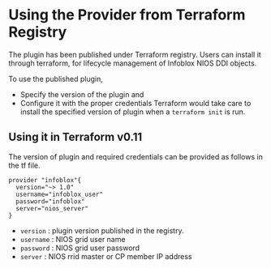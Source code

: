 # Using the Provider from Terraform Registry
The plugin has been published under Terraform registry. Users can install it through terraform, for lifecycle management of Infoblox NIOS DDI objects.

To use the published plugin,
* Specify the version of the plugin and
* Configure it with the proper credentials
Terraform would take care to install the specified version of plugin when a `terraform init` is run.


## Using it in Terraform v0.11
The version of plugin and required credentials can be provided as follows in the tf file.
```
provider "infoblox"{
  version="~> 1.0"
  username="infoblox_user"
  password="infoblox"
  server="nios_server"
}
```
* `version`     : plugin version published in the registry.
* `username`    : NIOS grid user name
* `password`    : NIOS grid user password
* `server`      : NIOS rrid master or CP member IP address

